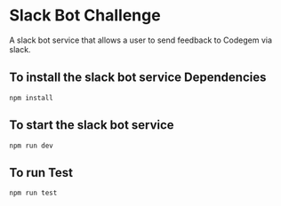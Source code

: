 # Slack Bot Challenge

A slack bot service that allows a user to send feedback to Codegem via slack.

## To install the slack bot service Dependencies

```
npm install
```

## To start the slack bot service

```
npm run dev
```

## To run Test

```
npm run test
```
